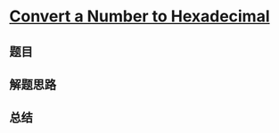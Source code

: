 # [Convert a Number to Hexadecimal](https://leetcode.com/problems/convert-a-number-to-hexadecimal/)
## 题目


## 解题思路


## 总结


